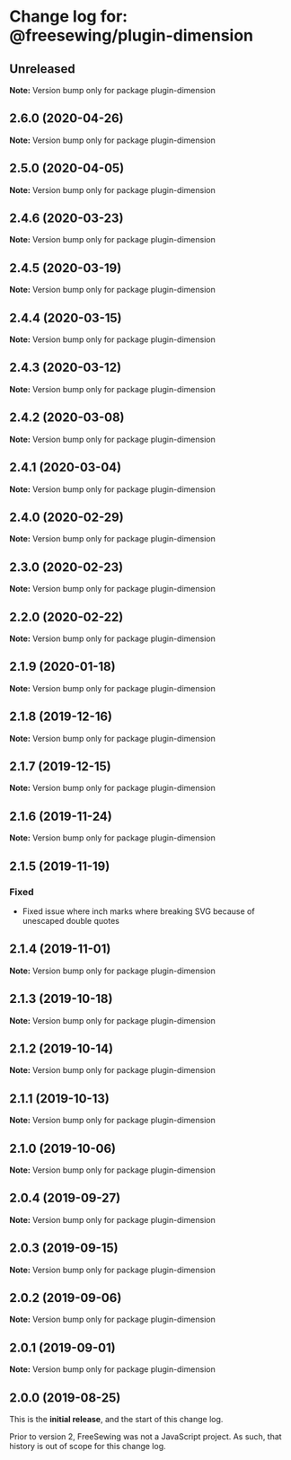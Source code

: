 # Change log for: @freesewing/plugin-dimension

## Unreleased

**Note:** Version bump only for package plugin-dimension

## 2.6.0 (2020-04-26)

**Note:** Version bump only for package plugin-dimension

## 2.5.0 (2020-04-05)

**Note:** Version bump only for package plugin-dimension

## 2.4.6 (2020-03-23)

**Note:** Version bump only for package plugin-dimension

## 2.4.5 (2020-03-19)

**Note:** Version bump only for package plugin-dimension

## 2.4.4 (2020-03-15)

**Note:** Version bump only for package plugin-dimension

## 2.4.3 (2020-03-12)

**Note:** Version bump only for package plugin-dimension

## 2.4.2 (2020-03-08)

**Note:** Version bump only for package plugin-dimension

## 2.4.1 (2020-03-04)

**Note:** Version bump only for package plugin-dimension

## 2.4.0 (2020-02-29)

**Note:** Version bump only for package plugin-dimension

## 2.3.0 (2020-02-23)

**Note:** Version bump only for package plugin-dimension

## 2.2.0 (2020-02-22)

**Note:** Version bump only for package plugin-dimension

## 2.1.9 (2020-01-18)

**Note:** Version bump only for package plugin-dimension

## 2.1.8 (2019-12-16)

**Note:** Version bump only for package plugin-dimension

## 2.1.7 (2019-12-15)

**Note:** Version bump only for package plugin-dimension

## 2.1.6 (2019-11-24)

**Note:** Version bump only for package plugin-dimension

## 2.1.5 (2019-11-19)

### Fixed

- Fixed issue where inch marks where breaking SVG because of unescaped double quotes

## 2.1.4 (2019-11-01)

**Note:** Version bump only for package plugin-dimension

## 2.1.3 (2019-10-18)

**Note:** Version bump only for package plugin-dimension

## 2.1.2 (2019-10-14)

**Note:** Version bump only for package plugin-dimension

## 2.1.1 (2019-10-13)

**Note:** Version bump only for package plugin-dimension

## 2.1.0 (2019-10-06)

**Note:** Version bump only for package plugin-dimension

## 2.0.4 (2019-09-27)

**Note:** Version bump only for package plugin-dimension

## 2.0.3 (2019-09-15)

**Note:** Version bump only for package plugin-dimension

## 2.0.2 (2019-09-06)

**Note:** Version bump only for package plugin-dimension

## 2.0.1 (2019-09-01)

**Note:** Version bump only for package plugin-dimension

## 2.0.0 (2019-08-25)

This is the **initial release**, and the start of this change log.

Prior to version 2, FreeSewing was not a JavaScript project.
As such, that history is out of scope for this change log.
